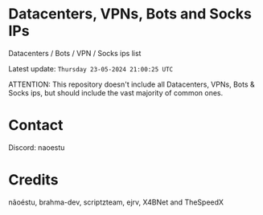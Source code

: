 # Datacenters, VPNs, Bots and Socks IPs
 
Datacenters / Bots / VPN / Socks ips list

Latest update: `Thursday 23-05-2024 21:00:25 UTC` 

ATTENTION: This repository doesn't include all Datacenters, VPNs, Bots & Socks ips, 
but should include the vast majority of common ones.

# Contact
Discord: naoestu

# Credits
nãoéstu, brahma-dev, scriptzteam, ejrv, X4BNet and TheSpeedX
